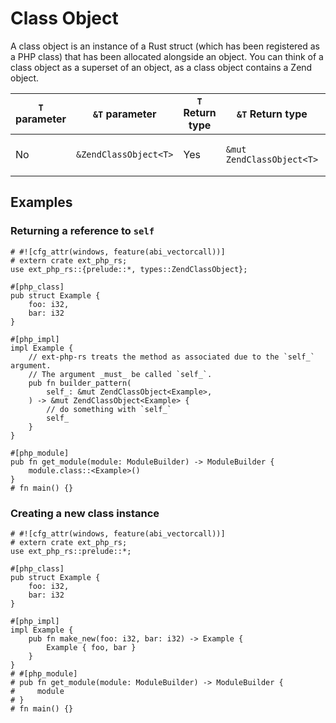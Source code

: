 # Class Object

A class object is an instance of a Rust struct (which has been registered as a
PHP class) that has been allocated alongside an object. You can think of a class
object as a superset of an object, as a class object contains a Zend object.

| `T` parameter | `&T` parameter        | `T` Return type | `&T` Return type          | PHP representation             |
| ------------- | --------------------- | --------------- | ------------------------- | ------------------------------ |
| No            | `&ZendClassObject<T>` | Yes             | `&mut ZendClassObject<T>` | Zend object and a Rust struct. |

## Examples

### Returning a reference to `self`

```rust,no_run
# #![cfg_attr(windows, feature(abi_vectorcall))]
# extern crate ext_php_rs;
use ext_php_rs::{prelude::*, types::ZendClassObject};

#[php_class]
pub struct Example {
    foo: i32,
    bar: i32
}

#[php_impl]
impl Example {
    // ext-php-rs treats the method as associated due to the `self_` argument.
    // The argument _must_ be called `self_`.
    pub fn builder_pattern(
        self_: &mut ZendClassObject<Example>,
    ) -> &mut ZendClassObject<Example> {
        // do something with `self_`
        self_ 
    }
}

#[php_module]
pub fn get_module(module: ModuleBuilder) -> ModuleBuilder {
    module.class::<Example>()
}
# fn main() {}
```

### Creating a new class instance

```rust,no_run
# #![cfg_attr(windows, feature(abi_vectorcall))]
# extern crate ext_php_rs;
use ext_php_rs::prelude::*;

#[php_class]
pub struct Example {
    foo: i32,
    bar: i32
}

#[php_impl]
impl Example {
    pub fn make_new(foo: i32, bar: i32) -> Example {
        Example { foo, bar }
    }
}
# #[php_module]
# pub fn get_module(module: ModuleBuilder) -> ModuleBuilder {
#     module
# }
# fn main() {}
```
